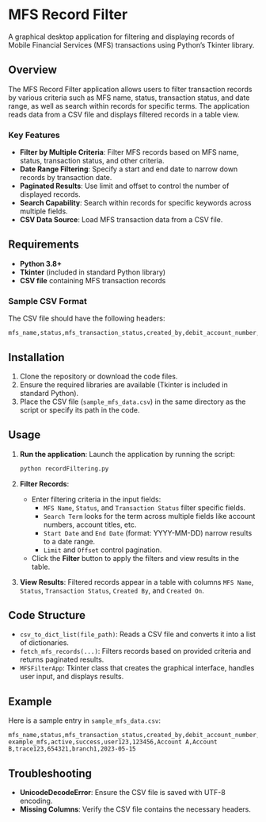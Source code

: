 # MFS Record Filter

A graphical desktop application for filtering and displaying records of Mobile Financial Services (MFS) transactions using Python’s Tkinter library.

## Overview

The MFS Record Filter application allows users to filter transaction records by various criteria such as MFS name, status, transaction status, and date range, as well as search within records for specific terms. The application reads data from a CSV file and displays filtered records in a table view.

### Key Features

- **Filter by Multiple Criteria**: Filter MFS records based on MFS name, status, transaction status, and other criteria.
- **Date Range Filtering**: Specify a start and end date to narrow down records by transaction date.
- **Paginated Results**: Use limit and offset to control the number of displayed records.
- **Search Capability**: Search within records for specific keywords across multiple fields.
- **CSV Data Source**: Load MFS transaction data from a CSV file.

## Requirements

- **Python 3.8+**
- **Tkinter** (included in standard Python library)
- **CSV file** containing MFS transaction records

### Sample CSV Format

The CSV file should have the following headers:

```text
mfs_name,status,mfs_transaction_status,created_by,debit_account_number,debit_account_title,credit_account_title,cbs_ft_trace_no,credit_account_number,debit_account_branch_oid,created_on
```

## Installation

1. Clone the repository or download the code files.
2. Ensure the required libraries are available (Tkinter is included in standard Python).
3. Place the CSV file (`sample_mfs_data.csv`) in the same directory as the script or specify its path in the code.

## Usage

1. **Run the application**: Launch the application by running the script:

    ```bash
    python recordFiltering.py
    ```

2. **Filter Records**:
   - Enter filtering criteria in the input fields:
     - `MFS Name`, `Status`, and `Transaction Status` filter specific fields.
     - `Search Term` looks for the term across multiple fields like account numbers, account titles, etc.
     - `Start Date` and `End Date` (format: YYYY-MM-DD) narrow results to a date range.
     - `Limit` and `Offset` control pagination.
   - Click the **Filter** button to apply the filters and view results in the table.

3. **View Results**: Filtered records appear in a table with columns `MFS Name`, `Status`, `Transaction Status`, `Created By`, and `Created On`.

## Code Structure

- `csv_to_dict_list(file_path)`: Reads a CSV file and converts it into a list of dictionaries.
- `fetch_mfs_records(...)`: Filters records based on provided criteria and returns paginated results.
- `MFSFilterApp`: Tkinter class that creates the graphical interface, handles user input, and displays results.

## Example

Here is a sample entry in `sample_mfs_data.csv`:

```csv
mfs_name,status,mfs_transaction_status,created_by,debit_account_number,debit_account_title,credit_account_title,cbs_ft_trace_no,credit_account_number,debit_account_branch_oid,created_on
example_mfs,active,success,user123,123456,Account A,Account B,trace123,654321,branch1,2023-05-15
```

## Troubleshooting

- **UnicodeDecodeError**: Ensure the CSV file is saved with UTF-8 encoding.
- **Missing Columns**: Verify the CSV file contains the necessary headers.
